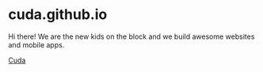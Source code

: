 

# cuda.github.io
Hi there! We are the new kids on the block and we build awesome websites and mobile apps.

[Cuda](cuda.github.io "первый сайт")
